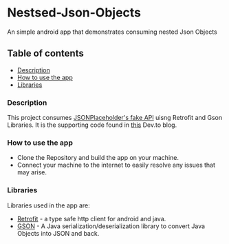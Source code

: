 # Nestsed-Json-Objects
An simple android app that demonstrates consuming nested Json Objects

## Table of contents
- [Description](#description)
- [How to use the app](#how-to-use-the-app)
- [Libraries](#libraries)

 

### Description

This project consumes [JSONPlaceholder's fake API](https://jsonplaceholder.typicode.com/users/1) uisng Retrofit and Gson Libraries.
It is the supporting code found in [this](https://dev.to/collinsgichuki/parsing-nested-json-objects-in-android-478l) Dev.to blog.



### How to use the app

- Clone the Repository and build the app on your machine. <br>
- Connect your machine to the internet to easily resolve any issues that may arise.


### Libraries

Libraries used in the app are:

- [Retrofit](https://square.github.io/retrofit/) - a type safe http client for android and java.
- [GSON](https://github.com/google/gson) - A Java serialization/deserialization library to convert Java Objects into JSON and back.
